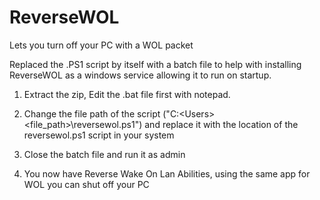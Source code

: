 # ReverseWOL
Lets you turn off your PC with a WOL packet

Replaced the .PS1 script by itself with a batch file to help with installing ReverseWOL as a windows service allowing it to run on startup.
 
 1. Extract the zip, Edit the .bat file first with notepad. 
 
 2. Change the file path of the script ("C:\<Users>\<file_path>\reversewol.ps1") and replace it with the location of the reversewol.ps1 script in your system

 3. Close the batch file and run it as admin
 
 4. You now have Reverse Wake On Lan Abilities, using the same app for WOL you can shut off your PC
